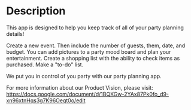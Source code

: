 # Description

This app is designed to help you keep track of all of your party planning details!

 Create a new event. Then include the number of guests, them, date, and budget.
 You can add pictures to a party mood board and plan your entertainment.
 Create a shopping list with the ability to check items as purchased.
 Make a "to-do" list.

 We put you in control of you party with our party planning app.

 For more information about our Product Vision, please visit:
 https://docs.google.com/document/d/1BQKGw-2YAx87Pk0fo_d9-xn96xtnHqs3g7K96Oeqt0o/edit
